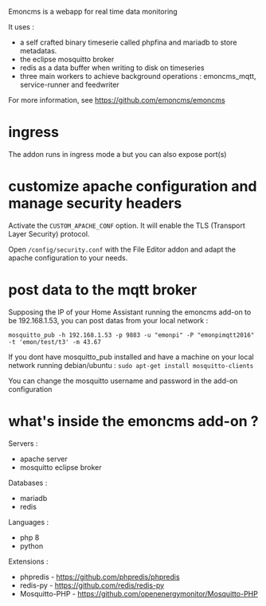 Emoncms is a webapp for real time data monitoring

It uses :

- a self crafted binary timeserie called phpfina and mariadb to store metadatas.
- the eclipse mosquitto broker
- redis as a data buffer when writing to disk on timeseries
- three main workers to achieve background operations : emoncms_mqtt, service-runner and feedwriter

For more information, see https://github.com/emoncms/emoncms

# ingress

The addon runs in ingress mode a but you can also expose port(s)

# customize apache configuration and manage security headers

Activate the `CUSTOM_APACHE_CONF` option. It will enable the TLS (Transport Layer Security) protocol.

Open `/config/security.conf` with the File Editor addon and adapt the apache configuration to your needs.

# post data to the mqtt broker

Supposing the IP of your Home Assistant running the emoncms add-on to be 192.168.1.53, you can post datas from your local network :

```
mosquitto_pub -h 192.168.1.53 -p 9883 -u "emonpi" -P "emonpimqtt2016" -t 'emon/test/t3' -m 43.67
```

If you dont have mosquitto_pub installed and have a machine on your local network running debian/ubuntu : `sudo apt-get install mosquitto-clients`

You can change the mosquitto username and password in the add-on configuration

# what's inside the emoncms add-on ?

Servers :

- apache server
- mosquitto eclipse broker

Databases :

- mariadb
- redis

Languages :

- php 8
- python

Extensions :

- phpredis - https://github.com/phpredis/phpredis
- redis-py - https://github.com/redis/redis-py
- Mosquitto-PHP - https://github.com/openenergymonitor/Mosquitto-PHP

